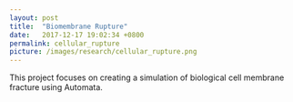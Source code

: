 ```yaml
---
layout: post
title:  "Biomembrane Rupture"
date:   2017-12-17 19:02:34 +0800
permalink: cellular_rupture
picture: /images/research/cellular_rupture.png
---
```


This project focuses on creating a simulation of biological cell membrane fracture using Automata.